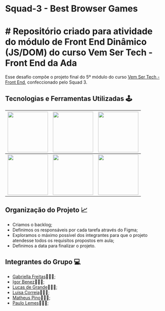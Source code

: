 # Squad-3 - Best Browser Games

# # Repositório criado para atividade do módulo de Front End Dinâmico (JS/DOM) do curso Vem Ser Tech - Front End da Ada 

Esse desafio compõe o projeto final do 5º módulo do curso [Vem Ser Tech - Front End](https://ada.tech/sou-aluno/programas/ifood-vem-ser-tech), confeccionado pelo Squad 3.

## Tecnologias e Ferramentas Utilizadas 🕹️

| <img src="https://cdn.jsdelivr.net/gh/devicons/devicon/icons/javascript/javascript-original.svg" width="130px"> |  <img src="https://cdn.jsdelivr.net/gh/devicons/devicon/icons/html5/html5-original-wordmark.svg" width="130px"> | <img src="https://cdn.jsdelivr.net/gh/devicons/devicon/icons/css3/css3-original-wordmark.svg" width="130px"> | 
|----------|----------|----------|
|  <img src="https://cdn.jsdelivr.net/gh/devicons/devicon/icons/vscode/vscode-original-wordmark.svg" width="130px"> | <img src="https://upload.wikimedia.org/wikipedia/commons/thumb/a/a7/React-icon.svg/512px-React-icon.svg.png" width="130px">| <img src="https://upload.wikimedia.org/wikipedia/commons/thumb/d/d9/Node.js_logo.svg/590px-Node.js_logo.svg.png" width="130px">|


## Organização do Projeto 📈

- Criamos o backlog;
- Definimos os responsáveis por cada tarefa através do Figma;
- Exploramos o máximo possível dos integrantes para que o projeto atendesse todos os requisitos propostos em aula;
- Definimos a data para finalizar o projeto.
  

## Integrantes do Grupo 💻

- [Gabriella Freitas](https://github.com/gabriellafsena)👩🏻‍💻;
- [Igor Benez](https://github.com/igor-benez)👨🏻‍💻;
- [Lucas de Grande](https://github.com/)👨🏻‍💻;
- [Luisa Correia](https://github.com/luisacs923)👩🏻‍💻;
- [Matheus Pino](https://github.com/matheuspino)👨🏻‍💻;
- [Paulo Lemes](https://github.com/paulo-lemes)👨🏻‍💻;

